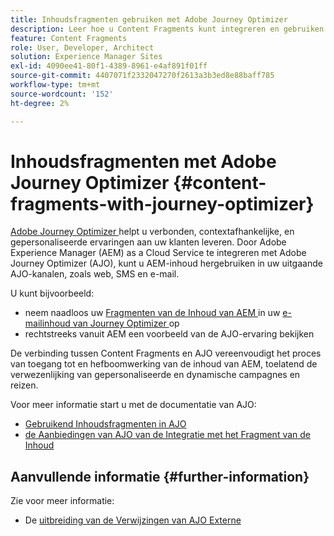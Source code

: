 ```yaml
---
title: Inhoudsfragmenten gebruiken met Adobe Journey Optimizer
description: Leer hoe u Content Fragments kunt integreren en gebruiken met Adobe Journey Optimizer.
feature: Content Fragments
role: User, Developer, Architect
solution: Experience Manager Sites
exl-id: 4090ee41-80f1-4389-8961-e4af891f01ff
source-git-commit: 4407071f2332047270f2613a3b3ed8e88baff785
workflow-type: tm+mt
source-wordcount: '152'
ht-degree: 2%

---
```


# Inhoudsfragmenten met Adobe Journey Optimizer {#content-fragments-with-journey-optimizer}

[ Adobe Journey Optimizer ](https://experienceleague.adobe.com/nl/docs/journey-optimizer/using/get-started/get-started) helpt u verbonden, contextafhankelijke, en gepersonaliseerde ervaringen aan uw klanten leveren. Door Adobe Experience Manager (AEM) as a Cloud Service te integreren met Adobe Journey Optimizer (AJO), kunt u AEM-inhoud hergebruiken in uw uitgaande AJO-kanalen, zoals web, SMS en e-mail.

U kunt bijvoorbeeld:

* neem naadloos uw [ Fragmenten van de Inhoud van AEM ](/help/sites-cloud/administering/content-fragments/overview.md) in uw [ e-mailinhoud van Journey Optimizer ](https://experienceleague.adobe.com/nl/docs/journey-optimizer/using/channels/email/get-started-email) op
* rechtstreeks vanuit AEM een voorbeeld van de AJO-ervaring bekijken

De verbinding tussen Content Fragments en AJO vereenvoudigt het proces van toegang tot en hefboomwerking van de inhoud van AEM, toelatend de verwezenlijking van gepersonaliseerde en dynamische campagnes en reizen.

Voor meer informatie start u met de documentatie van AJO:

* [ Gebruikend Inhoudsfragmenten in AJO ](https://experienceleague.adobe.com/docs/journey-optimizer/using/integrations/aem-fragments.html?lang=nl-NL#integrations)
* [ de Aanbiedingen van AJO van de Integratie met het Fragment van de Inhoud ](https://experienceleague.adobe.com/nl/docs/journey-optimizer/using/decisioning/offer-decisioning/managing-offers-in-the-offer-library/configure-offers/add-representations#urls)

## Aanvullende informatie {#further-information}

Zie voor meer informatie:

* De [ uitbreiding van de Verwijzingen van AJO Externe ](/help/sites-cloud/administering/content-fragments/extension-content-fragment-ajo-external-references.md)
